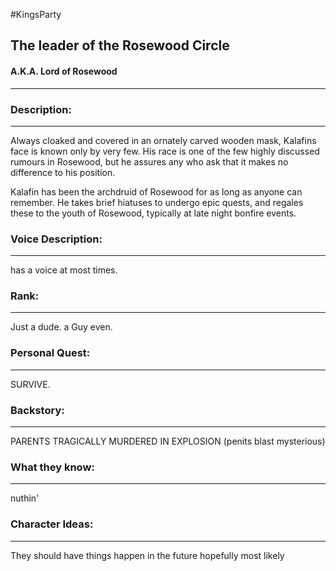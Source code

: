#KingsParty 
## The leader of the Rosewood Circle
#### A.K.A. Lord of Rosewood
---
### Description:
---
Always cloaked and covered in an ornately carved wooden mask, Kalafins face is known only by very few. His race is one of the few highly discussed rumours in Rosewood, but he assures any who ask that it makes no difference to his position. 

Kalafin has been the archdruid of Rosewood for as long as anyone can remember. He takes brief hiatuses to undergo epic quests, and regales these to the youth of Rosewood, typically at late night bonfire events. 

### Voice Description:
---
has a voice at most times.

### Rank:
---
Just a dude. a Guy even.

### Personal Quest:
---
SURVIVE.

### Backstory:
---
PARENTS TRAGICALLY MURDERED IN EXPLOSION (penits blast mysterious)

### What they know:
---
nuthin'

### Character Ideas:
---
They should have things happen in the future hopefully most likely